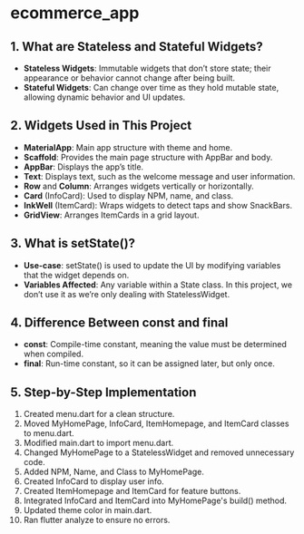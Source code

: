 # ecommerce_app

## 1. What are Stateless and Stateful Widgets?
- **Stateless Widgets**: Immutable widgets that don’t store state; their appearance or behavior cannot change after being built.
- **Stateful Widgets**: Can change over time as they hold mutable state, allowing dynamic behavior and UI updates.

## 2. Widgets Used in This Project
- **MaterialApp**: Main app structure with theme and home.
- **Scaffold**: Provides the main page structure with AppBar and body.
- **AppBar**: Displays the app’s title.
- **Text**: Displays text, such as the welcome message and user information.
- **Row** and **Column**: Arranges widgets vertically or horizontally.
- **Card** (InfoCard): Used to display NPM, name, and class.
- **InkWell** (ItemCard): Wraps widgets to detect taps and show SnackBars.
- **GridView**: Arranges ItemCards in a grid layout.

## 3. What is setState()?
- **Use-case**: setState() is used to update the UI by modifying variables that the widget depends on.
- **Variables Affected**: Any variable within a State class. In this project, we don’t use it as we’re only dealing with StatelessWidget.

## 4. Difference Between const and final
- **const**: Compile-time constant, meaning the value must be determined when compiled.
- **final**: Run-time constant, so it can be assigned later, but only once.

## 5. Step-by-Step Implementation
1. Created menu.dart for a clean structure.
2. Moved MyHomePage, InfoCard, ItemHomepage, and ItemCard classes to menu.dart.
3. Modified main.dart to import menu.dart.
4. Changed MyHomePage to a StatelessWidget and removed unnecessary code.
5. Added NPM, Name, and Class to MyHomePage.
6. Created InfoCard to display user info.
7. Created ItemHomepage and ItemCard for feature buttons.
8. Integrated InfoCard and ItemCard into MyHomePage's build() method.
9. Updated theme color in main.dart.
10. Ran flutter analyze to ensure no errors.
